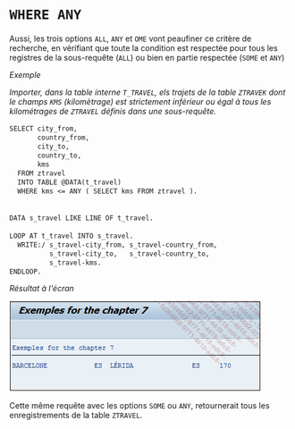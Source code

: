 # **`WHERE ANY`**

Aussi, les trois options `ALL`, `ANY` et `OME` vont peaufiner ce critère de recherche, en vérifiant que toute la condition est respectée pour tous les registres de la sous-requête (`ALL`) ou bien en partie respectée (`SOME` et `ANY`)

_Exemple_

_Importer, dans la table interne `T_TRAVEL`, els trajets de la table `ZTRAVEK` dont le champs `KMS` (kilomètrage) est strictement inférieur ou égal à tous les kilométrages de `ZTRAVEL` définis dans une sous-requête._

```JS
SELECT city_from,
       country_from,
       city_to,
       country_to,
       kms
  FROM ztravel
  INTO TABLE @DATA(t_travel)
  WHERE kms <= ANY ( SELECT kms FROM ztravel ).


DATA s_travel LIKE LINE OF t_travel.

LOOP AT t_travel INTO s_travel.
  WRITE:/ s_travel-city_from, s_travel-country_from,
          s_travel-city_to,   s_travel-country_to,
          s_travel-kms.
ENDLOOP.
```

_Résultat à l'écran_

![](../00_Ressources/09_22_01.png)

Cette même requête avec les options `SOME` ou `ANY`, retournerait tous les enregistrements de la table `ZTRAVEL`.
